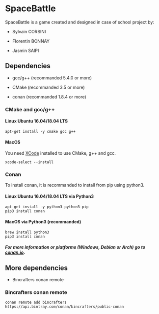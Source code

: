 # SpaceBattle

SpaceBattle is a game created and designed in case of school project by:

- Sylvain CORSINI

- Florentin BONNAY

- Jasmin SAIPI

## Dependencies

- gcc/g++ (recommanded 5.4.0 or more)

- CMake (recommanded 3.5 or more)

- conan (recommanded 1.8.4 or more)

### CMake and gcc/g++

#### Linux Ubuntu 16.04/18.04 LTS

```shell
apt-get install -y cmake gcc g++
```

#### MacOS

You need [XCode](https://developer.apple.com/xcode/) installed to use CMake, g++ and gcc.

```shell
xcode-select --install
```

### Conan

To install conan, it is recommanded to install from pip using python3.

#### Linux Ubuntu 16.04/18.04 LTS via Python3

```shell
apt-get install -y python3 python3-pip
pip3 install conan
```

#### MacOS via Python3 (recommanded)

```shell
brew install python3
pip3 install conan
```

##### For more information or platforms (Windows, Debian or Arch) go to [conan.io](https://conan.io/downloads.html).

## More dependencies

- Bincrafters conan remote

### Bincrafters conan remote

```shell
conan remote add bincrafters https://api.bintray.com/conan/bincrafters/public-conan
```
